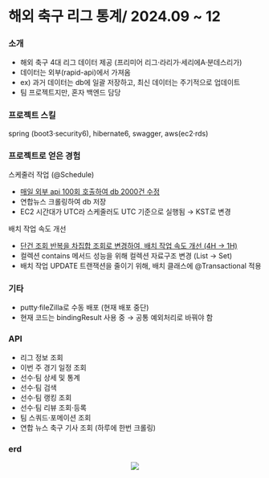 <h1>해외 축구 리그 통계/ 2024.09 ~ 12</h1>

### 소개
<ul>
  <li>해외 축구 4대 리그 데이터 제공 (프리미어 리그·라리가·세리에A·분데스리가)</li>
  <li>데이터는 외부(rapid-api)에서 가져옴</li>
  <li>ex) 과거 데이터는 db에 일괄 저장하고, 최신 데이터는 주기적으로 업데이트</li>
  <li>팀 프로젝트지만, 혼자 백엔드 담당</li>
</ul>

### 프로젝트 스킬
spring (boot3·security6), hibernate6, swagger, aws(ec2·rds)

### 프로젝트로 얻은 경험
스케줄러 작업 (@Schedule)
<ul>
  <li>
    <a href="https://github.com/kimtaehyun304/sost-api/blob/a7de49b8869b961db8d5696ae44aeb2a40a59ddc/src/main/java/com/daelim/sfa/ScheduledTasks.java#L104">
      매일 외부 api 100회 호출하여 db 2000건 수정
    </a>
  </li>
  <li>연합뉴스 크롤링하여 db 저장</li>
  <li>EC2 시간대가 UTC라 스케줄러도 UTC 기준으로 실행됨 → KST로 변경</li>
</ul>

배치 작업 속도 개선
<ul>
   <li>
     <a href="https://github.com/kimtaehyun304/sost-api/blob/5acbcb8163d1c741e482bd000a243c54318e63af/src/main/java/com/daelim/sfa/InitDb.java#L499">
        단건 조회 반복을 차집합 조회로 변경하여, 배치 작업 속도 개선 (4H → 1H)
     </a>
   </li>
  <li>컬렉션 contains 메서드 성능을 위해 컬렉션 자료구조 변경 (List → Set)</li>
  <li>배치 작업 UPDATE 트랜잭션을 줄이기 위해, 배치 클래스에 @Transactional 적용</li>
</ul>

### 기타
<ul>
  <li>putty·fileZilla로 수동 배포 (현재 배포 중단)</li>
  <li>현재 코드는 bindingResult 사용 중 → 공통 예외처리로 바꿔야 함</li>
</ul>

### API
<ul>
  <li>리그 정보 조회</li>
  <li>이번 주 경기 일정 조회</li>
  <li>선수·팀 상세 및 통계</li>
  <li>선수·팀 검색</li>
  <li>선수·팀 랭킹 조회</li>
  <li>선수·팀 리뷰 조회·등록</li>
  <li>팀 스쿼드·포메이션 조회</li>
  <li>연합 뉴스 축구 기사 조회 (하루에 한번 크롤링)</li>  
</ul>

### erd
<p align="center">
<img src="https://github.com/user-attachments/assets/d77f9d4e-2029-42d5-97f7-37949068655b"/>
</p>

